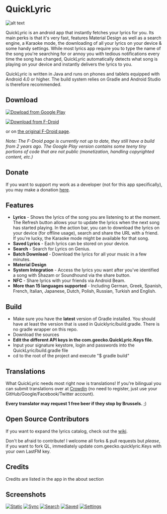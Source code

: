 # QuickLyric


![alt text](https://raw.githubusercontent.com/geecko86/QuickLyric/master/banner.png "Banner Logo")

QuickLyric is an android app that instantly fetches your lyrics for you. Its main perks is that it's very fast, features Material Design as well as a search engine, a Karaoke mode, the downloading of all your lyrics on your device & some handy settings. While most lyrics app require you to type the name of the song you're searching for or annoy you with tedious notifications every time the song has changed, QuickLyric automatically detects what song is playing on your device and instantly delivers the lyrics to you.

QuickLyric is written in Java and runs on phones and tablets equipped with Android 4.0 or higher.
The build system relies on Gradle and Android Studio is therefore recommended.

## Download

[![Dowload from Google Play](https://i.imgur.com/g9vve1f.png "Download from Google Play")](https://play.google.com/store/apps/details?id=com.geecko.QuickLyric)

[![Download from F-Droid](https://camo.githubusercontent.com/7df0eafa4433fa4919a56f87c3d99cf81b68d01c/68747470733a2f2f662d64726f69642e6f72672f77696b692f696d616765732f632f63342f462d44726f69642d627574746f6e5f617661696c61626c652d6f6e2e706e67 "Download from F-Droid")](https://fossdroid.com/a/quicklyric-2.html) 

or on [the original F-Droid page](https://f-droid.org/repository/browse/?fdid=com.geecko.QuickLyric).

*Note: The F-Droid page is currently not up to date, they still have a build from 2 years ago. The Google Play version contains some teeny tiny portions of code that are not public (monetization, handling copyrighted content, etc.)*

## Donate

If you want to support my work as a developer (not for this app specifically), you may make a donation [here](https://www.paypal.com/cgi-bin/webscr?cmd=_donations&business=RSJZUSUHBBKTJ&lc=US&item_name=geecko&item_number=00&currency_code=EUR&bn=PP%2dDonationsBF%3abtn_donate_LG%2egif%3aNonHosted).

## Features

* **Lyrics** - Shows the lyrics of the song you are listening to at the moment. The Refresh button allows your to update the lyrics when the next song has started playing. In the action bar, you can to download the lyrics on your device (for offline usage), search and share the URL with a friend. If you're lucky, the Karaoke mode might be available for that song.
* **Saved Lyrics** - Each lyrics can be stored on your device.
* **Search** - Search for Lyrics on Genius.
* **Batch Download** - Download the lyrics for all your music in a few minutes.
* **Material Design**
* **System Integration** - Access the lyrics you want after you've identified a song with Shazam or Soundhound via the share button.
* **NFC** - Share lyrics with your friends via Android Beam.
* **More than 15 languages supported** - Including German, Greek, Spanish, French, Italian, Japanese, Dutch, Polish, Russian, Turkish and English.

## Build
* Make sure you have the **latest** version of Gradle installed. You should have at least the version that is used in Quicklyric/build.gradle. There is no gradle wrapper on this repo.
* Download the sources
* **Edit the different API keys in the com.geecko.QuickLyric.Keys file.**
* Input your signature keystore, login and passwords into the QuickLyric/build.gradle file
* cd to the root of the project and execute "$ gradle build"

## Translations

What QuickLyric needs most right now is translations!
If you're bilingual you can submit translations over at [Crowdin](https://crowdin.com/project/quicklyric/invite/public?show_welcome&d=f326bebae52bede2605396991089b9bf380270) (no need to register, just use your GitHub/Google/Facebook/Twitter account). 

**Every translator may request 1 free beer if they stop by Brussels.** ;)

## Open Source Contributors

If you want to expand the lyrics catalog, check out the [wiki](https://github.com/geecko86/QuickLyric/wiki/Expanding-the-catalog).

Don't be afraid to contribute! I welcome all forks & pull requests but *please*, if you want to fork QL, immediately update com.geecko.quicklyric.Keys with your own LastFM key.

## Credits

Credits are listed in the app in the about section

## Screenshots
[![Static](./readme_img/static_lyrics_small.png)](https://i.imgur.com/IPy7VBv.png)
[![Sync](./readme_img/syncd_lyrics_small.png)](https://i.imgur.com/6iyLW0m.png)
[![Search](./readme_img/loading_search_small.png)](https://i.imgur.com/ITCmin4.png)
[![Saved](./readme_img/saved_lyrics_small.png)](https://i.imgur.com/QkUIvEw.png)
[![Settings](./readme_img/settings_small.png)](https://i.imgur.com/P1ezQjY.png)
